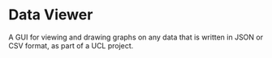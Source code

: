 # Data Viewer
A GUI for viewing and drawing graphs on any data that is written in JSON or CSV format, as part of a UCL project.
